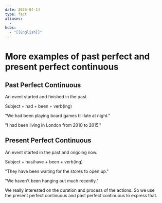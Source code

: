 ```yaml
---
date: 2025-04-14
type: fact
aliases:
  -
hubs:
  - "[[English]]"
---
```


# More examples of past perfect and present perfect continuous

## Past Perfect Continuous
An event started and finished in the past.

Subject + had + been + verb(ing)

"We had been playing board games till late at night."

"I had been living in London from 2010 to 2015."


## Present Perfect Continuous
An event started in the past and ongoing now.

Subject + has/have + been + verb(ing)

"They have been waiting for the stores to open up."

"We haven't been hanging out much recently."



We really interested on the duration and process of the actions. So we use the present perfect continuous and past perfect continuous to express that.
